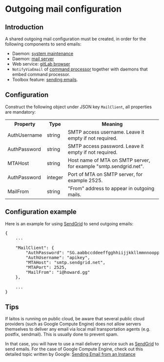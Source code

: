 # Outgoing mail configuration

## Introduction
A shared outgoing mail configuration must be created, in order for the following components to send emails:
- Daemon: [system maintenance](https://github.com/HouzuoGuo/laitos/wiki/Daemon:-system-maintenance)
- Daemon: [mail server](https://github.com/HouzuoGuo/laitos/wiki/Daemon:-mail-server)
- Web service: [gitLab browser](https://github.com/HouzuoGuo/laitos/wiki/Web-service:-GitLab-browser)
- `NotifyViaEmail` of [command processor](https://github.com/HouzuoGuo/laitos/wiki/Command-processor) together with daemons that embed command processor.
- Toolbox feature: [sending emails](https://github.com/HouzuoGuo/laitos/wiki/Toolbox-feature:-sending-emails).

## Configuration
Construct the following object under JSON key `MailClient`, all properties are mandatory:

<table>
<tr>
    <th>Property</th>
    <th>Type</th>
    <th>Meaning</th>
</tr>
<tr>
    <td>AuthUsername</td>
    <td>string</td>
    <td>SMTP access username. Leave it empty if not required.</td>
</tr>
<tr>
    <td>AuthPassword</td>
    <td>string</td>
    <td>SMTP access password. Leave it empty if not required.</td>
</tr>
<tr>
    <td>MTAHost</td>
    <td>string</td>
    <td>Host name of MTA on SMTP server, for example "smtp.sendgrid.net".</td>
</tr>
<tr>
    <td>AuthPassword</td>
    <td>integer</td>
    <td>Port of MTA on SMTP server, for example 2525.</td>
</tr>
<tr>
    <td>MailFrom</td>
    <td>string</td>
    <td>"From" address to appear in outgoing mails.</td>
</tr>
</table>


## Configuration example
Here is an example for using [SendGrid](https://sendgrid.com/) to send outgoing emails:
<pre>
{
    ...
    
    "MailClient": {
        "AuthPassword": "SG.aabbccddeeffgghhiijjkkllmmnnooppqqrrssttuuvvwwxxyyzz",
        "AuthUsername": "apikey",
        "MTAHost": "smtp.sendgrid.net",
        "MTAPort": 2525,
        "MailFrom": "i@howard.gg"
    },
    
    ...
}
</pre>

## Tips
If laitos is running on public cloud, be aware that several public cloud providers (such as Google Compute Engine) does
not allow servers themselves to deliver any email via local mail transportation agents (e.g. postfix, sendmail).
This is usually done to prevent spam.

In that case, you will have to use a mail delivery service such as [SendGrid](https://sendgrid.com/) to send emails.
For the case of Google Compute Engine, check out this detailed topic written by Google:
[Sending Email from an Instance](https://cloud.google.com/compute/docs/tutorials/sending-mail/)